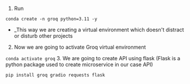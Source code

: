 1. Run

```conda create -n groq python=3.11 -y```

* _This way we are creating a virtual environment which doesn't distract or disturb other projects

2. Now we are going to activate Groq virtual environment
   
```conda activate groq```
3. We are going to create API using flask (Flask is a python package used to create microservice in our case API)

```pip install groq gradio requests flask```
